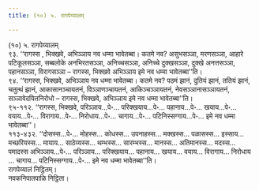 ```yaml
---
title: (१०) ५. रागपेय्यालम्

---
```

(१०) ५. रागपेय्यालम्  
९३. ‘‘रागस्स , भिक्खवे, अभिञ्ञाय नव धम्मा भावेतब्बा। कतमे नव? असुभसञ्ञा, मरणसञ्ञा, आहारे पटिकूलसञ्ञा, सब्बलोके अनभिरतसञ्ञा, अनिच्चसञ्ञा, अनिच्चे दुक्खसञ्ञा, दुक्खे अनत्तसञ्ञा, पहानसञ्ञा, विरागसञ्ञा – रागस्स, भिक्खवे अभिञ्ञाय इमे नव धम्मा भावेतब्बा’’ति।  
९४. ‘‘रागस्स, भिक्खवे, अभिञ्ञाय नव धम्मा भावेतब्बा। कतमे नव? पठमं झानं, दुतियं झानं, ततियं झानं, चतुत्थं झानं, आकासानञ्चायतनं, विञ्ञाणञ्चायतनं, आकिञ्चञ्ञायतनं, नेवसञ्ञानासञ्ञायतनं, सञ्ञावेदयितनिरोधो – रागस्स, भिक्खवे, अभिञ्ञाय इमे नव धम्मा भावेतब्बा’’ति।  
९५-११२. ‘‘रागस्स, भिक्खवे, परिञ्ञाय…पे॰… परिक्खयाय…पे॰… पहानाय…पे॰… खयाय…पे॰… वयाय…पे॰… विरागाय…पे॰… निरोधाय…पे॰… चागाय…पे॰… पटिनिस्सग्गाय…पे॰… इमे नव धम्मा भावेतब्बा’’।  
११३-४३२. ‘‘दोसस्स…पे॰… मोहस्स… कोधस्स… उपनाहस्स… मक्खस्स… पळासस्स… इस्साय… मच्छरियस्स… मायाय… साठेय्यस्स… थम्भस्स… सारम्भस्स… मानस्स… अतिमानस्स… मदस्स… पमादस्स अभिञ्ञाय…पे॰… परिञ्ञाय… परिक्खयाय… पहानाय… खयाय… वयाय… विरागाय… निरोधाय … चागाय… पटिनिस्सग्गाय…पे॰… इमे नव धम्मा भावेतब्बा’’ति।  
रागपेय्यालं निट्ठितम्।  
नवकनिपातपाळि निट्ठिता।  